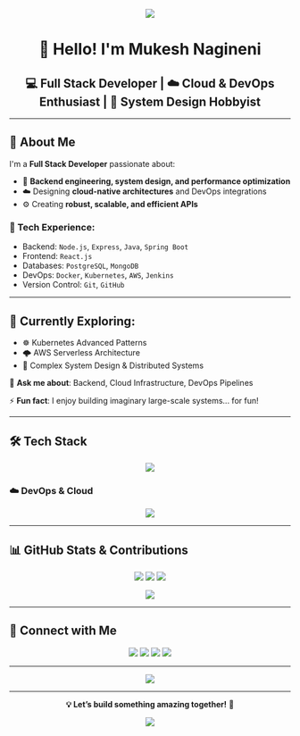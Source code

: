 <p align="center">
  <img src="https://capsule-render.vercel.app/api?type=waving&color=0:FC466B,100:3F5EFB&height=100&section=header&text=Mukesh%20Nagineni&fontColor=ffffff&fontSize=40" />
</p>

<h1 align="center">👋 Hello! I'm Mukesh Nagineni</h1>
<h2 align="center">💻 Full Stack Developer | ☁️ Cloud & DevOps Enthusiast | 🔧 System Design Hobbyist</h2>

---

## 🚀 About Me

I'm a **Full Stack Developer** passionate about:

- 🔧 **Backend engineering, system design, and performance optimization**
- ☁️ Designing **cloud-native architectures** and DevOps integrations
- ⚙️ Creating **robust, scalable, and efficient APIs**

### 💼 Tech Experience:
- Backend: `Node.js`, `Express`, `Java`, `Spring Boot`
- Frontend: `React.js`
- Databases: `PostgreSQL`, `MongoDB`
- DevOps: `Docker`, `Kubernetes`, `AWS`, `Jenkins`
- Version Control: `Git`, `GitHub`

---

## 🧠 Currently Exploring:
- ☸️ Kubernetes Advanced Patterns  
- 🌩️ AWS Serverless Architecture  
- 📐 Complex System Design & Distributed Systems  

💬 **Ask me about**: Backend, Cloud Infrastructure, DevOps Pipelines

⚡ **Fun fact**: I enjoy building imaginary large-scale systems... for fun!

---

## 🛠️ Tech Stack

<p align="center">
  <img src="https://skillicons.dev/icons?i=java,spring,javascript,nodejs,express,react,postgres,mongodb,docker,kubernetes,aws" />
</p>

### ☁️ DevOps & Cloud

<p align="center">
  <img src="https://skillicons.dev/icons?i=docker,kubernetes,aws,jenkins,githubactions" />
</p>

---

## 📊 GitHub Stats & Contributions

<p align="center">
  <img src="https://github-readme-stats.vercel.app/api?username=muke2110&show_icons=true&theme=radical&hide_border=true" />
  <img src="https://github-readme-streak-stats.herokuapp.com?user=muke2110&theme=radical&hide_border=true" />
  <img src="https://github-readme-stats.vercel.app/api/top-langs/?username=muke2110&layout=compact&theme=radical&hide_border=true" />
</p>

<p align="center">
  <img src="https://github-readme-activity-graph.vercel.app/graph?username=muke2110&theme=react-dark&area=true&hide_border=true" />
</p>

---

## 🔗 Connect with Me

<p align="center">
  <a href="mailto:mukesh.nagineni@gmail.com"><img src="https://img.shields.io/badge/Gmail-D14836?style=for-the-badge&logo=gmail&logoColor=white" /></a>
  <a href="https://www.linkedin.com/in/mukesh-narasimha/"><img src="https://img.shields.io/badge/LinkedIn-0A66C2?style=for-the-badge&logo=linkedin&logoColor=white" /></a>
  <a href="https://github.com/muke2110"><img src="https://img.shields.io/badge/GitHub-181717?style=for-the-badge&logo=github&logoColor=white" /></a>
  <a href="https://www.instagram.com/mukesh.nagineni/"><img src="https://img.shields.io/badge/Instagram-E4405F?style=for-the-badge&logo=instagram&logoColor=white" /></a>
</p>

---

<p align="center">
  <img src="https://quotes-github-readme.vercel.app/api?type=horizontal&theme=radical" />
</p>

---

<p align="center">
  <b>💡 Let’s build something amazing together!</b> 🚀
</p>

<p align="center">
  <img src="https://capsule-render.vercel.app/api?type=waving&color=0:FC466B,100:3F5EFB&height=100&section=footer"/>
</p>
